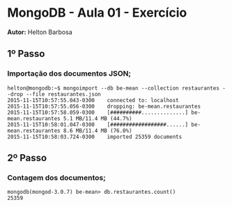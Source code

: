 # MongoDB - Aula 01 - Exercício
**Autor:** Helton Barbosa

## 1º Passo 
### Importação dos documentos JSON;

```
helton@mongodb:~$ mongoimport --db be-mean --collection restaurantes --drop --file restaurantes.json
2015-11-15T10:57:55.043-0300    connected to: localhost
2015-11-15T10:57:55.056-0300    dropping: be-mean.restaurantes
2015-11-15T10:57:58.059-0300    [##########..............] be-mean.restaurantes 5.1 MB/11.4 MB (44.7%)
2015-11-15T10:58:01.047-0300    [##################......] be-mean.restaurantes 8.6 MB/11.4 MB (76.0%)
2015-11-15T10:58:03.724-0300    imported 25359 documents
```

## 2º Passo
### Contagem dos documentos;

```
mongodb(mongod-3.0.7) be-mean> db.restaurantes.count()
25359
```